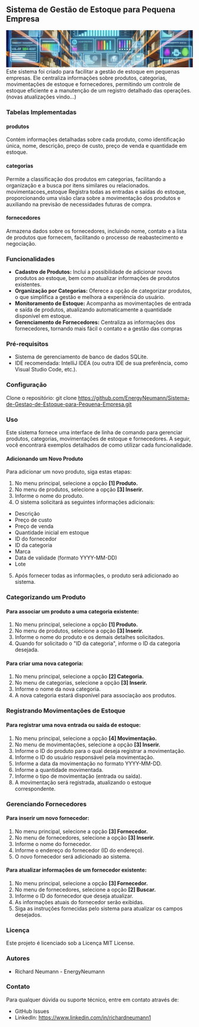 ## Sistema de Gestão de Estoque para Pequena Empresa
![banner](https://github.com/EnergyNeumann/Sistema-de-Gestao-de-Estoque-para-Pequena-Empresa/blob/main/banner.jpg)
Este sistema foi criado para facilitar a gestão de estoque em pequenas empresas. Ele centraliza informações sobre produtos, categorias, movimentações de estoque e  fornecedores, permitindo um controle de estoque eficiente e a manutenção de um registro detalhado das operações. (novas atualizações vindo...)


### Tabelas Implementadas
#### produtos
Contém informações detalhadas sobre cada produto, como identificação única, 
nome, descrição, preço de custo, preço de venda e quantidade em estoque.

#### categorias
Permite a classificação dos produtos em categorias, facilitando a organização e a 
busca por itens similares ou relacionados.
movimentacoes_estoque
Registra todas as entradas e saídas do estoque, proporcionando uma visão clara 
sobre a movimentação dos produtos e auxiliando na previsão de necessidades 
futuras de compra.

#### fornecedores
Armazena dados sobre os fornecedores, incluindo nome, contato e a lista de produtos 
que fornecem, facilitando o processo de reabastecimento e negociação.


### Funcionalidades
- **Cadastro de Produtos:** Inclui a possibilidade de adicionar novos produtos ao 
estoque, bem como atualizar informações de produtos existentes.
- **Organização por Categorias:** Oferece a opção de categorizar produtos, o que 
simplifica a gestão e melhora a experiência do usuário.
- **Monitoramento de Estoque:** Acompanha as movimentações de entrada e 
saída de produtos, atualizando automaticamente a quantidade disponível em 
estoque.
- **Gerenciamento de Fornecedores:** Centraliza as informações dos 
fornecedores, tornando mais fácil o contato e a gestão das compras


### Pré-requisitos
- Sistema de gerenciamento de banco de dados SQLite.
- IDE recomendada: IntelliJ IDEA (ou outra IDE de sua preferência, como Visual 
Studio Code, etc.).


### Configuração
Clone o repositório:
git clone https://github.com/EnergyNeumann/Sistema-de-Gestao-de-Estoque-para-Pequena-Empresa.git 


### Uso
Este sistema fornece uma interface de linha de comando para gerenciar produtos, 
categorias, movimentações de estoque e fornecedores. A seguir, você encontrará 
exemplos detalhados de como utilizar cada funcionalidade.

#### Adicionando um Novo Produto
Para adicionar um novo produto, siga estas etapas:
1. No menu principal, selecione a opção **[1] Produto.**
2. No menu de produtos, selecione a opção **[3] Inserir.**
3. Informe o nome do produto.
4. O sistema solicitará as seguintes informações adicionais:
- Descrição
- Preço de custo
- Preço de venda
- Quantidade inicial em estoque
- ID do fornecedor
- ID da categoria
- Marca
- Data de validade (formato YYYY-MM-DD)
- Lote
5. Após fornecer todas as informações, o produto será adicionado ao sistema.


### Categorizando um Produto
#### Para associar um produto a uma categoria existente:
1. No menu principal, selecione a opção **[1] Produto.**
2. No menu de produtos, selecione a opção **[3] Inserir.**
3. Informe o nome do produto e os demais detalhes solicitados.
4. Quando for solicitado o "ID da categoria", informe o ID da categoria desejada.
   
#### Para criar uma nova categoria:
1. No menu principal, selecione a opção **[2] Categoria.**
2. No menu de categorias, selecione a opção **[3] Inserir.**
3. Informe o nome da nova categoria.
4. A nova categoria estará disponível para associação aos produtos.

   
### Registrando Movimentações de Estoque
#### Para registrar uma nova entrada ou saída de estoque:
1. No menu principal, selecione a opção **[4] Movimentação.**
2. No menu de movimentações, selecione a opção **[3] Inserir.**
3. Informe o ID do produto para o qual deseja registrar a movimentação.
4. Informe o ID do usuário responsável pela movimentação.
5. Informe a data da movimentação no formato YYYY-MM-DD.
6. Informe a quantidade movimentada.
7. Informe o tipo de movimentação (entrada ou saída).
8. A movimentação será registrada, atualizando o estoque correspondente.

   
### Gerenciando Fornecedores
#### Para inserir um novo fornecedor:
1. No menu principal, selecione a opção **[3] Fornecedor.**
2. No menu de fornecedores, selecione a opção **[3] Inserir.**
3. Informe o nome do fornecedor.
4. Informe o endereço do fornecedor (ID do endereço).
5. O novo fornecedor será adicionado ao sistema.
   
#### Para atualizar informações de um fornecedor existente:
1. No menu principal, selecione a opção **[3] Fornecedor.**
2. No menu de fornecedores, selecione a opção **[2] Buscar.**
3. Informe o ID do fornecedor que deseja atualizar.
4. As informações atuais do fornecedor serão exibidas.
5. Siga as instruções fornecidas pelo sistema para atualizar os campos 
desejados.


### Licença
Este projeto é licenciado sob a Licença MIT License.


### Autores
- Richard Neumann - EnergyNeumann


### Contato
Para qualquer dúvida ou suporte técnico, entre em contato através de:
- GitHub Issues
- LinkedIn: https://www.linkedin.com/in/richardneumann1

